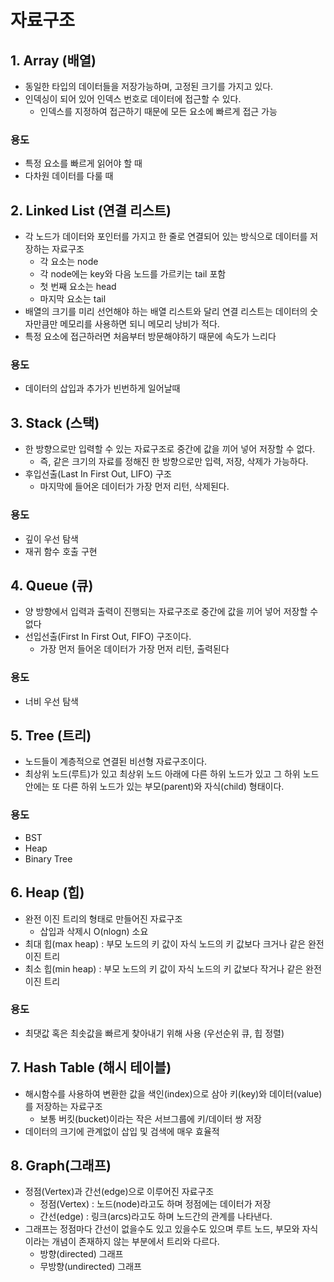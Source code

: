 # 자료구조

## 1. Array (배열)
- 동일한 타입의 데이터들을 저장가능하며, 고정된 크기를 가지고 있다.
- 인덱싱이 되어 있어 인덱스 번호로 데이터에 접근할 수 있다. 
   - 인덱스를 지정하여 접근하기 때문에 모든 요소에 빠르게 접근 가능
 

### 용도

- 특정 요소를 빠르게 읽어야 할 때
- 다차원 데이터를 다룰 때

## 2. Linked List (연결 리스트)

- 각 노드가 데이터와 포인터를 가지고 한 줄로 연결되어 있는 방식으로 데이터를 저장하는 자료구조
   - 각 요소는 node
   - 각 node에는 key와 다음 노드를 가르키는 tail 포함
   - 첫 번째 요소는 head
   - 마지막 요소는 tail
- 배열의 크기를 미리 선언해야 하는 배열 리스트와 달리 연결 리스트는 데이터의 숫자만큼만 메모리를 사용하면 되니 메모리 낭비가 적다.
- 특정 요소에 접근하러면 처음부터 방문해야하기 때문에 속도가 느리다

### 용도
- 데이터의 삽입과 추가가 빈번하게 일어날때

## 3. Stack (스택)
- 한 방향으로만 입력할 수 있는 자료구조로 중간에 값을 끼어 넣어 저장할 수 없다. 
   - 즉, 같은 크기의 자료를 정해진 한 방향으로만 입력, 저장, 삭제가 가능하다.
- 후입선출(Last In First Out, LIFO) 구조
   -  마지막에 들어온 데이터가 가장 먼저 리턴, 삭제된다.

### 용도
   - 깊이 우선 탐색
   - 재귀 함수 호출 구현

## 4. Queue (큐)
- 양 방향에서 입력과 출력이 진행되는 자료구조로 중간에 값을 끼어 넣어 저장할 수 없다
- 선입선출(First In First Out, FIFO) 구조이다.
    -  가장 먼저 들어온 데이터가 가장 먼저 리턴, 출력된다

### 용도
   - 너비 우선 탐색

## 5. Tree (트리)
- 노드들이 계층적으로 연결된 비선형 자료구조이다.
- 최상위 노드(루트)가 있고 최상위 노드 아래에 다른 하위 노드가 있고 그 하위 노드 안에는 또 다른 하위 노드가 있는 부모(parent)와 자식(child) 형태이다.

### 용도
- BST
- Heap
- Binary Tree

## 6. Heap (힙)
- 완전 이진 트리의 형태로 만들어진 자료구조
   - 삽입과 삭제시 O(nlogn) 소요
- 최대 힙(max heap) : 부모 노드의 키 값이 자식 노드의 키 값보다 크거나 같은 완전 이진 트리
- 최소 힙(min heap) : 부모 노드의 키 값이 자식 노드의 키 값보다 작거나 같은 완전 이진 트리

### 용도
- 최댓값 혹은 최솟값을 빠르게 찾아내기 위해 사용 (우선순위 큐, 힙 정렬)

## 7. Hash Table (해시 테이블)
- 해시함수를 사용하여 변환한 값을 색인(index)으로 삼아 키(key)와 데이터(value)를 저장하는 자료구조
  - 보통 버킷(bucket)이라는 작은 서브그룹에 키/데이터 쌍 저장
- 데이터의 크기에 관계없이 삽입 및 검색에 매우 효율적

## 8. Graph(그래프)
- 정점(Vertex)과 간선(edge)으로 이루어진 자료구조
   - 정점(Vertex) : 노드(node)라고도 하며 정점에는 데이터가 저장
   - 간선(edge) : 링크(arcs)라고도 하며 노드간의 관계를 나타낸다.
- 그래프는 정점마다 간선이 없을수도 있고 있을수도 있으며 루트 노드, 부모와 자식이라는 개념이 존재하지 않는 부분에서 트리와 다르다.
   - 방향(directed) 그래프
   - 무방향(undirected) 그래프